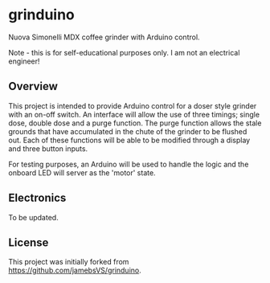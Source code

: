 # grinduino

Nuova Simonelli MDX coffee grinder with Arduino control.

Note - this is for self-educational purposes only.  I am not an electrical engineer!

## Overview

This project is intended to provide Arduino control for a doser style grinder with an on-off switch.  An interface will allow the use of three timings; single dose, double dose and a purge function.  The purge function allows the stale grounds that have accumulated in the chute of the grinder to be flushed out.  Each of these functions will be able to be modified through a display and three button inputs.

For testing purposes, an Arduino will be used to handle the logic and the onboard LED will server as the 'motor' state.

## Electronics

To be updated.

## License

This project was initially forked from https://github.com/jamebsVS/grinduino.
